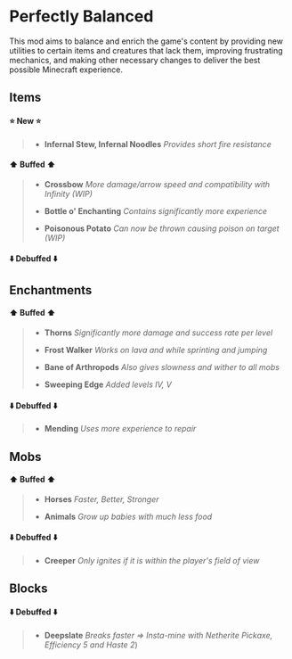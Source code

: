 
# Perfectly Balanced

This mod aims to balance and enrich the game's content by providing new utilities to certain items and creatures that lack them, improving frustrating mechanics, and making other necessary changes to deliver the best possible Minecraft experience.


## Items
#### ⭐ New ⭐

> - **Infernal Stew, Infernal Noodles** *Provides short fire resistance*


#### ⬆️ Buffed ⬆️

> - **Crossbow** *More damage/arrow speed and compatibility with Infinity (WIP)*
>
>
> - **Bottle o' Enchanting** *Contains significantly more experience*
> 
>
> - **Poisonous Potato** *Can now be thrown causing poison on target (WIP)*
 

#### ⬇️ Debuffed ⬇️


## Enchantments

#### ⬆️ Buffed ⬆️

> - **Thorns** *Significantly more damage and success rate per level*
>
> 
> - **Frost Walker** *Works on lava and while sprinting and jumping*
> 
> 
> - **Bane of Arthropods** *Also gives slowness and wither to all mobs*
> 
>
> - **Sweeping Edge** *Added levels IV, V*

#### ⬇️ Debuffed ⬇️

> - **Mending** *Uses more experience to repair*

## Mobs

#### ⬆️ Buffed ⬆️

> - **Horses** *Faster, Better, Stronger*
>
>
> - **Animals** *Grow up babies with much less food*

#### ⬇️ Debuffed ⬇️

> - **Creeper** *Only ignites if it is within the player's field of view*

## Blocks

#### ⬇️ Debuffed ⬇️

> - **Deepslate** *Breaks faster => Insta-mine with Netherite Pickaxe, Efficiency 5 and Haste 2*)
